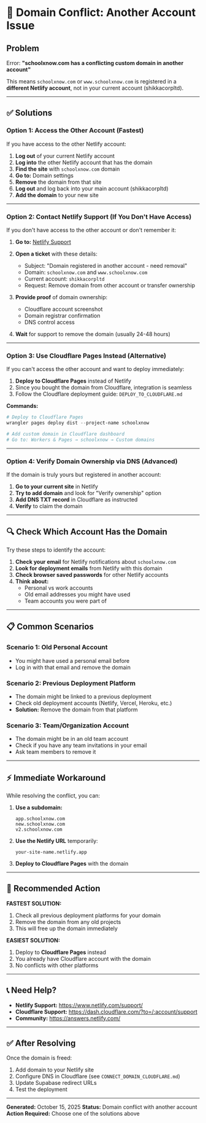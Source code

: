 # 🚨 Domain Conflict: Another Account Issue

## Problem
Error: **"schoolxnow.com has a conflicting custom domain in another account"**

This means `schoolxnow.com` or `www.schoolxnow.com` is registered in a **different Netlify account**, not in your current account (shikkacorpltd).

---

## ✅ Solutions

### **Option 1: Access the Other Account (Fastest)**

If you have access to the other Netlify account:

1. **Log out** of your current Netlify account
2. **Log into** the other Netlify account that has the domain
3. **Find the site** with `schoolxnow.com` domain
4. **Go to:** Domain settings
5. **Remove** the domain from that site
6. **Log out** and log back into your main account (shikkacorpltd)
7. **Add the domain** to your new site

---

### **Option 2: Contact Netlify Support (If You Don't Have Access)**

If you don't have access to the other account or don't remember it:

1. **Go to:** [Netlify Support](https://www.netlify.com/support/)
2. **Open a ticket** with these details:
   - Subject: "Domain registered in another account - need removal"
   - Domain: `schoolxnow.com` and `www.schoolxnow.com`
   - Current account: `shikkacorpltd`
   - Request: Remove domain from other account or transfer ownership
   
3. **Provide proof** of domain ownership:
   - Cloudflare account screenshot
   - Domain registrar confirmation
   - DNS control access

4. **Wait** for support to remove the domain (usually 24-48 hours)

---

### **Option 3: Use Cloudflare Pages Instead (Alternative)**

If you can't access the other account and want to deploy immediately:

1. **Deploy to Cloudflare Pages** instead of Netlify
2. Since you bought the domain from Cloudflare, integration is seamless
3. Follow the Cloudflare deployment guide: `DEPLOY_TO_CLOUDFLARE.md`

**Commands:**
```powershell
# Deploy to Cloudflare Pages
wrangler pages deploy dist --project-name schoolxnow

# Add custom domain in Cloudflare dashboard
# Go to: Workers & Pages → schoolxnow → Custom domains
```

---

### **Option 4: Verify Domain Ownership via DNS (Advanced)**

If the domain is truly yours but registered in another account:

1. **Go to your current site** in Netlify
2. **Try to add domain** and look for "Verify ownership" option
3. **Add DNS TXT record** in Cloudflare as instructed
4. **Verify** to claim the domain

---

## 🔍 **Check Which Account Has the Domain**

Try these steps to identify the account:

1. **Check your email** for Netlify notifications about `schoolxnow.com`
2. **Look for deployment emails** from Netlify with this domain
3. **Check browser saved passwords** for other Netlify accounts
4. **Think about:**
   - Personal vs work accounts
   - Old email addresses you might have used
   - Team accounts you were part of

---

## 📋 **Common Scenarios**

### Scenario 1: Old Personal Account
- You might have used a personal email before
- Log in with that email and remove the domain

### Scenario 2: Previous Deployment Platform
- The domain might be linked to a previous deployment
- Check old deployment accounts (Netlify, Vercel, Heroku, etc.)
- **Solution:** Remove the domain from that platform

### Scenario 3: Team/Organization Account
- The domain might be in an old team account
- Check if you have any team invitations in your email
- Ask team members to remove it

---

## ⚡ **Immediate Workaround**

While resolving the conflict, you can:

1. **Use a subdomain:**
   ```
   app.schoolxnow.com
   new.schoolxnow.com
   v2.schoolxnow.com
   ```

2. **Use the Netlify URL** temporarily:
   ```
   your-site-name.netlify.app
   ```

3. **Deploy to Cloudflare Pages** with the domain

---

## 🎯 **Recommended Action**

**FASTEST SOLUTION:**

1. Check all previous deployment platforms for your domain
2. Remove the domain from any old projects
3. This will free up the domain immediately

**EASIEST SOLUTION:**

1. Deploy to **Cloudflare Pages** instead
2. You already have Cloudflare account with the domain
3. No conflicts with other platforms

---

## 📞 **Need Help?**

- **Netlify Support:** https://www.netlify.com/support/
- **Cloudflare Support:** https://dash.cloudflare.com/?to=/:account/support
- **Community:** https://answers.netlify.com/

---

## ✅ **After Resolving**

Once the domain is freed:

1. Add domain to your Netlify site
2. Configure DNS in Cloudflare (see `CONNECT_DOMAIN_CLOUDFLARE.md`)
3. Update Supabase redirect URLs
4. Test the deployment

---

**Generated:** October 15, 2025
**Status:** Domain conflict with another account
**Action Required:** Choose one of the solutions above

